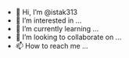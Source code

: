 - 👋 Hi, I’m @istak313
- 👀 I’m interested in ...
- 🌱 I’m currently learning ...
- 💞️ I’m looking to collaborate on ...
- 📫 How to reach me ...

<!---
istak313/istak313 is a ✨ special ✨ repository because its `README.md` (this file) appears on your GitHub profile.
You can click the Preview link to take a look at your changes.
--->



<!---
# Hello, World! 👋

I'm Istak, a budding Java developer passionate about turning lines of code into impactful solutions. 🚀

## 🌱 About Me
Recent graduate with a degree in MCA, I thrive on challenges and love to explore the endless possibilities of Java development.

## 💻 Tech Stack
- Java
- [Any other relevant technologies you've worked with]

## 🚀 Goals
Eager to contribute to exciting projects and continuously enhance my coding skills. Open to collaboration and always ready to learn.

## 📫 Let's Connect
- LinkedIn: [Your LinkedIn Profile]
- Email: [Your Email]

Let's code and create something amazing together! 🌈✨
--->

<!---
# Welcome to My Coding Playground! 🚀

Hello there! I'm [Your Name], an enthusiastic and aspiring Java developer. 👋

## About Me

- 💡 Passionate about turning ideas into functional code.
- 🎓 Recent graduate in [Your Degree/Field] from [Your University].
- ☕ Java enthusiast eager to contribute to innovative projects.
- 🌱 Always learning and exploring new technologies.

## Skills

- 🔧 Java | Spring Boot
- 💻 HTML, CSS, JavaScript
- 📚 Data Structures and Algorithms

## Projects

Here are some projects I've worked on:

1. [Project 1](Link to Project 1)
   - Brief description.

2. [Project 2](Link to Project 2)
   - Brief description.

## Let's Connect!

- 📫 Reach me at [Your Email Address]
- 🔗 Connect on [LinkedIn](Your LinkedIn Profile Link)
- 🐦 Follow me on [Twitter](Your Twitter Profile Link)
- 🌐 Check out more about me on [Personal Portfolio](Your Portfolio Link)

Feel free to explore my repositories and provide feedback. Let's code and create something amazing together! 🚀✨

--->
<!---
istak313/istak313 is a ✨ special ✨ repository because its `README.md` (this file) appears on your GitHub profile.
You can click the Preview link to take a look at your changes.
--->
